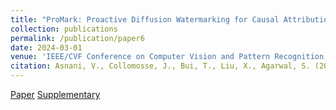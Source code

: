 ```yaml
---
title: "ProMark: Proactive Diffusion Watermarking for Causal Attribution"
collection: publications
permalink: /publication/paper6
date: 2024-03-01
venue: 'IEEE/CVF Conference on Computer Vision and Pattern Recognition'
citation: Asnani, V., Collomosse, J., Bui, T., Liu, X., Agarwal, S. (2024). ProMark: Proactive Diffusion Watermarking for Causal Attribution. In Proceedings of the IEEE/CVF Conference on Computer Vision and Pattern Recognition.
---
```


[Paper](http://vishal3477.github.io/files/6603.pdf)
[Supplementary](http://vishal3477.github.io/files/6603_supp.pdf)

